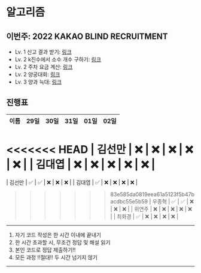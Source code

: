 # 알고리즘

## 이번주: 2022 KAKAO BLIND RECRUITMENT

- Lv. 1 신고 결과 받기: [링크](https://school.programmers.co.kr/learn/courses/30/lessons/92334)
- Lv. 2 k진수에서 소수 개수 구하기: [링크](https://school.programmers.co.kr/learn/courses/30/lessons/92335)
- Lv. 2 주차 요금 계산: [링크](https://school.programmers.co.kr/learn/courses/30/lessons/92341)
- Lv. 2 양궁대회: [링크](https://school.programmers.co.kr/learn/courses/30/lessons/92342)
- Lv. 3 양과 늑대: [링크](https://school.programmers.co.kr/learn/courses/30/lessons/92343)

## 진행표

|  이름  | 29일 | 30일 | 31일 | 01일 | 02일 |
| :----: | :--: | :--: | :--: | :--: | :--: |
<<<<<<< HEAD
| 김선만 |  ❌  |  ❌  |  ❌  |  ❌  |  ❌  |
| 김대엽 |  ❌  |  ❌  |  ❌  |  ❌  |  ❌  |
=======
| 김선만 |  ✅  |  ✅  |  ❌  |  ❌  |  ❌  |
| 김대엽 |  ✅  |  ❌  |  ❌  |  ❌  |  ❌  |
>>>>>>> 83e585da0819eea61a5123f5b47bacdbc55e5b59
| 우종혁 |  ✅  |  ✅  |  ❌  |  ❌  |  ❌  |
| 위연주 |  ❌  |  ❌  |  ❌  |  ❌  |  ❌  |
| 최화경 |  ✅  |  ❌  |  ❌  |  ❌  |  ❌  |

---

1. 자기 코드 작성은 한 시간 이내에 끝내기
2. 한 시간 초과할 시, 무조건 정답 및 해설 읽기
3. 본인 코드로 정답 제출하기!!
4. 모든 과정 !!절대!! 두 시간 넘기지 않기

---
